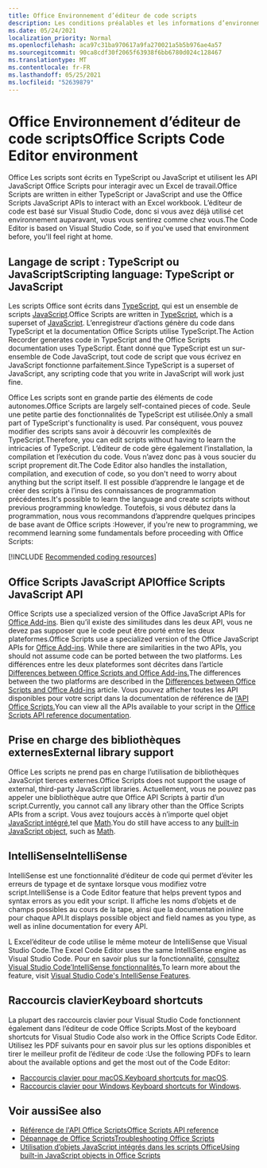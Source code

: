 ```yaml
---
title: Office Environnement d’éditeur de code scripts
description: Les conditions préalables et les informations d’environnement pour Office scripts dans Excel sur le Web.
ms.date: 05/24/2021
localization_priority: Normal
ms.openlocfilehash: aca97c31ba970617a9fa270021a5b5b976ae4a57
ms.sourcegitcommit: 90ca8cdf30f2065f63938f6bb6780d024c128467
ms.translationtype: MT
ms.contentlocale: fr-FR
ms.lasthandoff: 05/25/2021
ms.locfileid: "52639879"
---
```

# <a name="office-scripts-code-editor-environment"></a><span data-ttu-id="10fcc-103">Office Environnement d’éditeur de code scripts</span><span class="sxs-lookup"><span data-stu-id="10fcc-103">Office Scripts Code Editor environment</span></span>

<span data-ttu-id="10fcc-104">Office Les scripts sont écrits en TypeScript ou JavaScript et utilisent les API JavaScript Office Scripts pour interagir avec un Excel de travail.</span><span class="sxs-lookup"><span data-stu-id="10fcc-104">Office Scripts are written in either TypeScript or JavaScript and use the Office Scripts JavaScript APIs to interact with an Excel workbook.</span></span> <span data-ttu-id="10fcc-105">L’éditeur de code est basé sur Visual Studio Code, donc si vous avez déjà utilisé cet environnement auparavant, vous vous sentirez comme chez vous.</span><span class="sxs-lookup"><span data-stu-id="10fcc-105">The Code Editor is based on Visual Studio Code, so if you've used that environment before, you'll feel right at home.</span></span>

## <a name="scripting-language-typescript-or-javascript"></a><span data-ttu-id="10fcc-106">Langage de script : TypeScript ou JavaScript</span><span class="sxs-lookup"><span data-stu-id="10fcc-106">Scripting language: TypeScript or JavaScript</span></span>

<span data-ttu-id="10fcc-107">Les scripts Office sont écrits dans [TypeScript](https://www.typescriptlang.org/docs/home.html), qui est un ensemble de scripts [JavaScript](https://developer.mozilla.org/docs/Web/JavaScript).</span><span class="sxs-lookup"><span data-stu-id="10fcc-107">Office Scripts are written in [TypeScript](https://www.typescriptlang.org/docs/home.html), which is a superset of [JavaScript](https://developer.mozilla.org/docs/Web/JavaScript).</span></span> <span data-ttu-id="10fcc-108">L’enregistreur d’actions génère du code dans TypeScript et la documentation Office Scripts utilise TypeScript.</span><span class="sxs-lookup"><span data-stu-id="10fcc-108">The Action Recorder generates code in TypeScript and the Office Scripts documentation uses TypeScript.</span></span> <span data-ttu-id="10fcc-109">Étant donné que TypeScript est un sur-ensemble de Code JavaScript, tout code de script que vous écrivez en JavaScript fonctionne parfaitement.</span><span class="sxs-lookup"><span data-stu-id="10fcc-109">Since TypeScript is a superset of JavaScript, any scripting code that you write in JavaScript will work just fine.</span></span>

<span data-ttu-id="10fcc-110">Office Les scripts sont en grande partie des éléments de code autonomes.</span><span class="sxs-lookup"><span data-stu-id="10fcc-110">Office Scripts are largely self-contained pieces of code.</span></span> <span data-ttu-id="10fcc-111">Seule une petite partie des fonctionnalités de TypeScript est utilisée.</span><span class="sxs-lookup"><span data-stu-id="10fcc-111">Only a small part of TypeScript's functionality is used.</span></span> <span data-ttu-id="10fcc-112">Par conséquent, vous pouvez modifier des scripts sans avoir à découvrir les complexités de TypeScript.</span><span class="sxs-lookup"><span data-stu-id="10fcc-112">Therefore, you can edit scripts without having to learn the intricacies of TypeScript.</span></span> <span data-ttu-id="10fcc-113">L’éditeur de code gère également l’installation, la compilation et l’exécution du code. Vous n’avez donc pas à vous soucier du script proprement dit.</span><span class="sxs-lookup"><span data-stu-id="10fcc-113">The Code Editor also handles the installation, compilation, and execution of code, so you don't need to worry about anything but the script itself.</span></span> <span data-ttu-id="10fcc-114">Il est possible d’apprendre le langage et de créer des scripts à l’insu des connaissances de programmation précédentes.</span><span class="sxs-lookup"><span data-stu-id="10fcc-114">It's possible to learn the language and create scripts without previous programming knowledge.</span></span> <span data-ttu-id="10fcc-115">Toutefois, si vous débutez dans la programmation, nous vous recommandons d’apprendre quelques principes de base avant de Office scripts :</span><span class="sxs-lookup"><span data-stu-id="10fcc-115">However, if you're new to programming, we recommend learning some fundamentals before proceeding with Office Scripts:</span></span>

[!INCLUDE [Recommended coding resources](../includes/coding-basics-references.md)]

## <a name="office-scripts-javascript-api"></a><span data-ttu-id="10fcc-116">Office Scripts JavaScript API</span><span class="sxs-lookup"><span data-stu-id="10fcc-116">Office Scripts JavaScript API</span></span>

<span data-ttu-id="10fcc-117">Office Scripts use a specialized version of the Office JavaScript APIs for [Office Add-ins](/office/dev/add-ins/overview/index). Bien qu’il existe des similitudes dans les deux API, vous ne devez pas supposer que le code peut être porté entre les deux plateformes.</span><span class="sxs-lookup"><span data-stu-id="10fcc-117">Office Scripts use a specialized version of the Office JavaScript APIs for [Office Add-ins](/office/dev/add-ins/overview/index). While there are similarities in the two APIs, you should not assume code can be ported between the two platforms.</span></span> <span data-ttu-id="10fcc-118">Les différences entre les deux plateformes sont décrites dans l’article [Differences between Office Scripts and Office Add-ins.](../resources/add-ins-differences.md#apis)</span><span class="sxs-lookup"><span data-stu-id="10fcc-118">The differences between the two platforms are described in the [Differences between Office Scripts and Office Add-ins](../resources/add-ins-differences.md#apis) article.</span></span> <span data-ttu-id="10fcc-119">Vous pouvez afficher toutes les API disponibles pour votre script dans la documentation de référence de [l’API Office Scripts.](/javascript/api/office-scripts/overview)</span><span class="sxs-lookup"><span data-stu-id="10fcc-119">You can view all the APIs available to your script in the [Office Scripts API reference documentation](/javascript/api/office-scripts/overview).</span></span>

## <a name="external-library-support"></a><span data-ttu-id="10fcc-120">Prise en charge des bibliothèques externes</span><span class="sxs-lookup"><span data-stu-id="10fcc-120">External library support</span></span>

<span data-ttu-id="10fcc-121">Office Les scripts ne prend pas en charge l’utilisation de bibliothèques JavaScript tierces externes.</span><span class="sxs-lookup"><span data-stu-id="10fcc-121">Office Scripts does not support the usage of external, third-party JavaScript libraries.</span></span> <span data-ttu-id="10fcc-122">Actuellement, vous ne pouvez pas appeler une bibliothèque autre que Office API Scripts à partir d’un script.</span><span class="sxs-lookup"><span data-stu-id="10fcc-122">Currently, you cannot call any library other than the Office Scripts APIs from a script.</span></span> <span data-ttu-id="10fcc-123">Vous avez toujours accès à n’importe quel objet [JavaScript intégré,](../develop/javascript-objects.md)tel que [Math](https://developer.mozilla.org/docs/Web/JavaScript/Reference/Global_Objects/Math).</span><span class="sxs-lookup"><span data-stu-id="10fcc-123">You do still have access to any [built-in JavaScript object](../develop/javascript-objects.md), such as [Math](https://developer.mozilla.org/docs/Web/JavaScript/Reference/Global_Objects/Math).</span></span>

## <a name="intellisense"></a><span data-ttu-id="10fcc-124">IntelliSense</span><span class="sxs-lookup"><span data-stu-id="10fcc-124">IntelliSense</span></span>

<span data-ttu-id="10fcc-125">IntelliSense est une fonctionnalité d’éditeur de code qui permet d’éviter les erreurs de typage et de syntaxe lorsque vous modifiez votre script.</span><span class="sxs-lookup"><span data-stu-id="10fcc-125">IntelliSense is a Code Editor feature that helps prevent typos and syntax errors as you edit your script.</span></span> <span data-ttu-id="10fcc-126">Il affiche les noms d’objets et de champs possibles au cours de la tape, ainsi que la documentation inline pour chaque API.</span><span class="sxs-lookup"><span data-stu-id="10fcc-126">It displays possible object and field names as you type, as well as inline documentation for every API.</span></span>

<span data-ttu-id="10fcc-127">L Excel’éditeur de code utilise le même moteur de IntelliSense que Visual Studio Code.</span><span class="sxs-lookup"><span data-stu-id="10fcc-127">The Excel Code Editor uses the same IntelliSense engine as Visual Studio Code.</span></span> <span data-ttu-id="10fcc-128">Pour en savoir plus sur la fonctionnalité, [consultez Visual Studio Code’IntelliSense fonctionnalités.](https://code.visualstudio.com/docs/editor/intellisense#_intellisense-features)</span><span class="sxs-lookup"><span data-stu-id="10fcc-128">To learn more about the feature, visit [Visual Studio Code's IntelliSense Features](https://code.visualstudio.com/docs/editor/intellisense#_intellisense-features).</span></span>

## <a name="keyboard-shortcuts"></a><span data-ttu-id="10fcc-129">Raccourcis clavier</span><span class="sxs-lookup"><span data-stu-id="10fcc-129">Keyboard shortcuts</span></span>

<span data-ttu-id="10fcc-130">La plupart des raccourcis clavier pour Visual Studio Code fonctionnent également dans l’éditeur de code Office Scripts.</span><span class="sxs-lookup"><span data-stu-id="10fcc-130">Most of the keyboard shortcuts for Visual Studio Code also work in the Office Scripts Code Editor.</span></span> <span data-ttu-id="10fcc-131">Utilisez les PDF suivants pour en savoir plus sur les options disponibles et tirer le meilleur profit de l’éditeur de code :</span><span class="sxs-lookup"><span data-stu-id="10fcc-131">Use the following PDFs to learn about the available options and get the most out of the Code Editor:</span></span>

- <span data-ttu-id="10fcc-132">[Raccourcis clavier pour macOS.](https://code.visualstudio.com/shortcuts/keyboard-shortcuts-macos.pdf)</span><span class="sxs-lookup"><span data-stu-id="10fcc-132">[Keyboard shortcuts for macOS](https://code.visualstudio.com/shortcuts/keyboard-shortcuts-macos.pdf).</span></span>
- <span data-ttu-id="10fcc-133">[Raccourcis clavier pour Windows](https://code.visualstudio.com/shortcuts/keyboard-shortcuts-windows.pdf).</span><span class="sxs-lookup"><span data-stu-id="10fcc-133">[Keyboard shortcuts for Windows](https://code.visualstudio.com/shortcuts/keyboard-shortcuts-windows.pdf).</span></span>

## <a name="see-also"></a><span data-ttu-id="10fcc-134">Voir aussi</span><span class="sxs-lookup"><span data-stu-id="10fcc-134">See also</span></span>

- [<span data-ttu-id="10fcc-135">Référence de l'API Office Scripts</span><span class="sxs-lookup"><span data-stu-id="10fcc-135">Office Scripts API reference</span></span>](/javascript/api/office-scripts/overview)
- [<span data-ttu-id="10fcc-136">Dépannage de Office Scripts</span><span class="sxs-lookup"><span data-stu-id="10fcc-136">Troubleshooting Office Scripts</span></span>](../testing/troubleshooting.md)
- [<span data-ttu-id="10fcc-137">Utilisation d’objets JavaScript intégrés dans les scripts Office</span><span class="sxs-lookup"><span data-stu-id="10fcc-137">Using built-in JavaScript objects in Office Scripts</span></span>](../develop/javascript-objects.md)
